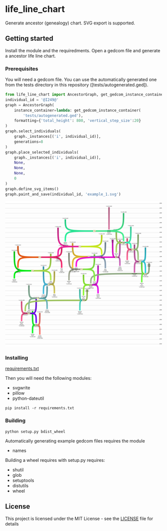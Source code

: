 # life_line_chart
Generate ancestor (genealogy) chart. SVG export is supported.

## Getting started

Install the module and the requiredments. Open a gedcom file and generate a ancestor life line chart.

### Prerequisites

You will need a gedcom file. You can use the automatically generated one from the tests directory in this repository ([tests/autogenerated.ged]).

```python
from life_line_chart import AncestorGraph, get_gedcom_instance_container
individual_id = '@I249@'
graph = AncestorGraph(
    instance_container=lambda: get_gedcom_instance_container(
        'tests/autogenerated.ged'),
    formatting={'total_height': 800, 'vertical_step_size':20}
)
graph.select_individuals(
    graph._instances[('i', individual_id)],
    generations=8
)
graph.place_selected_individuals(
    graph._instances[('i', individual_id)],
    None,
    None,
    None,
    0
)
graph.define_svg_items()
graph.paint_and_save(individual_id, 'example_1.svg')
```

![example_1.svg](example_1.svg)




### Installing

[requirements.txt](requirements.txt)

Then you will need the following modules:
- svgwrite
- pillow
- python-dateutil

```
pip install -r requirements.txt
```

### Building

```
python setup.py bdist_wheel
```

Automatically generating example gedcom files requires the module
- names

Building a wheel requires with setup.py requires:
- shutil
- glob
- setuptools
- distutils
- wheel

## License

This project is licensed under the MIT License - see the [LICENSE](LICENSE) file for details

<!-- ## Acknowledgments

* Hat tip to anyone whose code was used
* Inspiration
* etc -->
